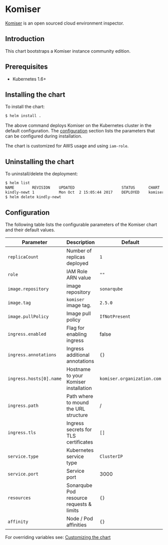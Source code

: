 # Komiser

[Komiser](https://komiser.io/) is an open sourced cloud environment inspector.

## Introduction

This chart bootstraps a Komiser instance community edition.

## Prerequisites

- Kubernetes 1.6+

## Installing the chart

To install the chart:

```bash
$ helm install .
```

The above command deploys Komiser on the Kubernetes cluster in the default configuration. The [configuration](#configuration) section lists the parameters that can be configured during installation.

The chart is customized for AWS usage and using `iam-role`.

## Uninstalling the chart

To uninstall/delete the deployment:

```bash
$ helm list
NAME       	REVISION	UPDATED                 	STATUS  	CHART          	NAMESPACE
kindly-newt	1       	Mon Oct  2 15:05:44 2017	DEPLOYED	komiser-2.5.0	  default
$ helm delete kindly-newt
```

## Configuration

The following table lists the configurable parameters of the Komiser chart and their default values.

| Parameter               | Description                              | Default                    |
| ----------------------- | ---------------------------------------- | -------------------------- |
| `replicaCount`          | Number of replicas deployed              | `1`                        |
| `role`                  | IAM Role ARN value                       | `""`                       |
| `image.repository`      | image repository                         | `sonarqube`                |
| `image.tag`             | `komiser` image tag.                     | `2.5.0`                    |
| `image.pullPolicy`      | Image pull policy                        | `IfNotPresent`             |
| `ingress.enabled`       | Flag for enabling ingress                | false                      |
| `ingress.annotations`   | Ingress additional annotations           | `{}`                       |
| `ingress.hosts[0].name` | Hostname to your Komiser installation    | `komiser.organization.com` |
| `ingress.path`          | Path where to mound the URL structure    | /                          |
| `ingress.tls`           | Ingress secrets for TLS certificates     | `[]`                       |
| `service.type`          | Kubernetes service type                  | `ClusterIP`                |
| `service.port`          | Service port                             | 3000                       |
| `resources`             | Sonarqube Pod resource requests & limits | `{}`                       |
| `affinity`              | Node / Pod affinities                    | `{}`                       |

For overriding variables see: [Customizing the chart](https://docs.helm.sh/using_helm/#customizing-the-chart-before-installing)
